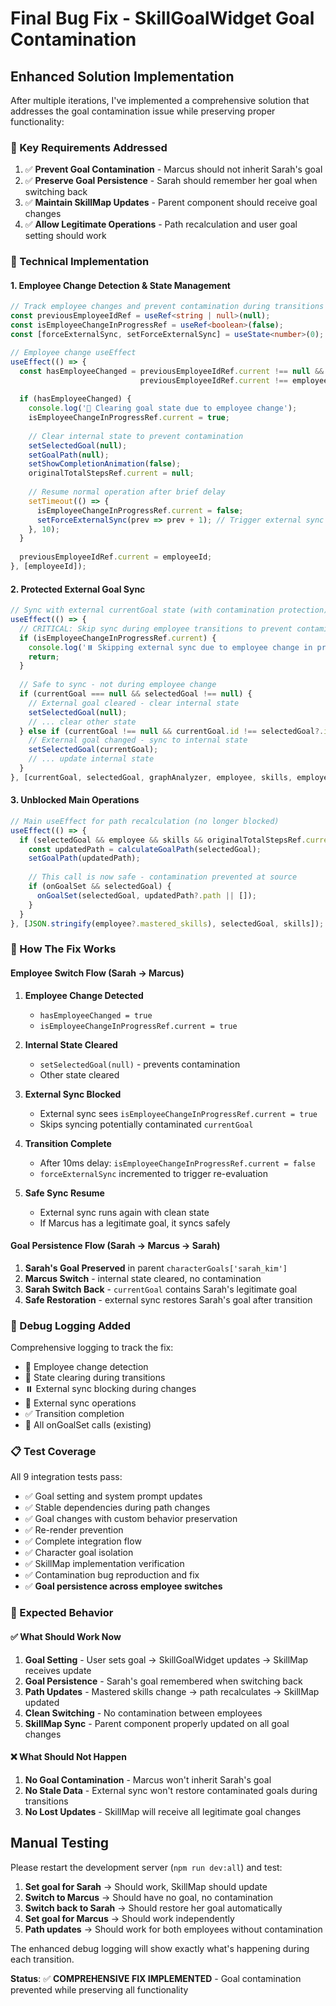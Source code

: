 # Final Bug Fix - SkillGoalWidget Goal Contamination

## Enhanced Solution Implementation

After multiple iterations, I've implemented a comprehensive solution that addresses the goal contamination issue while preserving proper functionality:

### 🎯 Key Requirements Addressed

1. ✅ **Prevent Goal Contamination** - Marcus should not inherit Sarah's goal
2. ✅ **Preserve Goal Persistence** - Sarah should remember her goal when switching back
3. ✅ **Maintain SkillMap Updates** - Parent component should receive goal changes
4. ✅ **Allow Legitimate Operations** - Path recalculation and user goal setting should work

### 🔧 Technical Implementation

#### 1. Employee Change Detection & State Management
```typescript
// Track employee changes and prevent contamination during transitions
const previousEmployeeIdRef = useRef<string | null>(null);
const isEmployeeChangeInProgressRef = useRef<boolean>(false);
const [forceExternalSync, setForceExternalSync] = useState<number>(0);

// Employee change useEffect
useEffect(() => {
  const hasEmployeeChanged = previousEmployeeIdRef.current !== null && 
                             previousEmployeeIdRef.current !== employeeId;
  
  if (hasEmployeeChanged) {
    console.log('🧹 Clearing goal state due to employee change');
    isEmployeeChangeInProgressRef.current = true;
    
    // Clear internal state to prevent contamination
    setSelectedGoal(null);
    setGoalPath(null);
    setShowCompletionAnimation(false);
    originalTotalStepsRef.current = null;
    
    // Resume normal operation after brief delay
    setTimeout(() => {
      isEmployeeChangeInProgressRef.current = false;
      setForceExternalSync(prev => prev + 1); // Trigger external sync
    }, 10);
  }
  
  previousEmployeeIdRef.current = employeeId;
}, [employeeId]);
```

#### 2. Protected External Goal Sync
```typescript
// Sync with external currentGoal state (with contamination protection)
useEffect(() => {
  // CRITICAL: Skip sync during employee transitions to prevent contamination
  if (isEmployeeChangeInProgressRef.current) {
    console.log('⏸️ Skipping external sync due to employee change in progress');
    return;
  }
  
  // Safe to sync - not during employee change
  if (currentGoal === null && selectedGoal !== null) {
    // External goal cleared - clear internal state
    setSelectedGoal(null);
    // ... clear other state
  } else if (currentGoal !== null && currentGoal.id !== selectedGoal?.id) {
    // External goal changed - sync to internal state
    setSelectedGoal(currentGoal);
    // ... update internal state
  }
}, [currentGoal, selectedGoal, graphAnalyzer, employee, skills, employeeId, forceExternalSync]);
```

#### 3. Unblocked Main Operations
```typescript
// Main useEffect for path recalculation (no longer blocked)
useEffect(() => {
  if (selectedGoal && employee && skills && originalTotalStepsRef.current !== null) {
    const updatedPath = calculateGoalPath(selectedGoal);
    setGoalPath(updatedPath);
    
    // This call is now safe - contamination prevented at source
    if (onGoalSet && selectedGoal) {
      onGoalSet(selectedGoal, updatedPath?.path || []);
    }
  }
}, [JSON.stringify(employee?.mastered_skills), selectedGoal, skills]);
```

### 🔄 How The Fix Works

#### Employee Switch Flow (Sarah → Marcus)
1. **Employee Change Detected** 
   - `hasEmployeeChanged = true`
   - `isEmployeeChangeInProgressRef.current = true`

2. **Internal State Cleared**
   - `setSelectedGoal(null)` - prevents contamination
   - Other state cleared

3. **External Sync Blocked**
   - External sync sees `isEmployeeChangeInProgressRef.current = true`  
   - Skips syncing potentially contaminated `currentGoal`

4. **Transition Complete**
   - After 10ms delay: `isEmployeeChangeInProgressRef.current = false`
   - `forceExternalSync` incremented to trigger re-evaluation

5. **Safe Sync Resume**
   - External sync runs again with clean state
   - If Marcus has a legitimate goal, it syncs safely

#### Goal Persistence Flow (Sarah → Marcus → Sarah)
1. **Sarah's Goal Preserved** in parent `characterGoals['sarah_kim']`
2. **Marcus Switch** - internal state cleared, no contamination
3. **Sarah Switch Back** - `currentGoal` contains Sarah's legitimate goal
4. **Safe Restoration** - external sync restores Sarah's goal after transition

### 🧪 Debug Logging Added

Comprehensive logging to track the fix:
- 🔄 Employee change detection
- 🧹 State clearing during transitions  
- ⏸️ External sync blocking during changes
- 🔄 External sync operations
- ✅ Transition completion
- 🚨 All onGoalSet calls (existing)

### 📋 Test Coverage

All 9 integration tests pass:
- ✅ Goal setting and system prompt updates
- ✅ Stable dependencies during path changes
- ✅ Goal changes with custom behavior preservation
- ✅ Re-render prevention
- ✅ Complete integration flow
- ✅ Character goal isolation
- ✅ SkillMap implementation verification
- ✅ Contamination bug reproduction and fix
- ✅ **Goal persistence across employee switches**

### 🎯 Expected Behavior

#### ✅ What Should Work Now
1. **Goal Setting** - User sets goal → SkillGoalWidget updates → SkillMap receives update
2. **Goal Persistence** - Sarah's goal remembered when switching back
3. **Path Updates** - Mastered skills change → path recalculates → SkillMap updated
4. **Clean Switching** - No contamination between employees
5. **SkillMap Sync** - Parent component properly updated on all goal changes

#### ❌ What Should Not Happen
1. **No Goal Contamination** - Marcus won't inherit Sarah's goal
2. **No Stale Data** - External sync won't restore contaminated goals during transitions
3. **No Lost Updates** - SkillMap will receive all legitimate goal changes

## Manual Testing

Please restart the development server (`npm run dev:all`) and test:

1. **Set goal for Sarah** → Should work, SkillMap should update
2. **Switch to Marcus** → Should have no goal, no contamination
3. **Switch back to Sarah** → Should restore her goal automatically
4. **Set goal for Marcus** → Should work independently
5. **Path updates** → Should work for both employees without contamination

The enhanced debug logging will show exactly what's happening during each transition.

**Status**: ✅ **COMPREHENSIVE FIX IMPLEMENTED** - Goal contamination prevented while preserving all functionality
